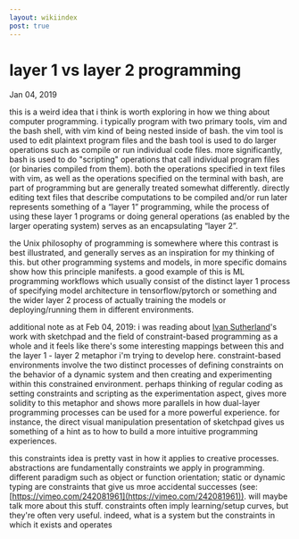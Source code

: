 ```yaml
---
layout: wikiindex
post: true
---
```

# layer 1 vs layer 2 programming

Jan 04, 2019

this is a weird idea that i think is worth exploring in how we thing about computer programming. i typically program with two primary tools, vim and the bash shell, with vim kind of being nested inside of bash. the vim tool is used to edit plaintext program files and the bash tool is used to do larger operations such as compile or run individual code files.  more significantly, bash is used to do "scripting" operations that call individual program files (or binaries compiled from them). both the operations specified in text files with vim, as well as the operations specified on the terminal with bash, are part of programming but are generally treated somewhat differently. directly editing text files that describe computations to be compiled and/or run later represents something of a “layer 1” programming, while the process of using these layer 1 programs or doing general operations (as enabled by the larger operating system) serves as an encapsulating “layer 2”.

the Unix philosophy of programming is somewhere where this contrast is best illustrated, and generally serves as an inspiration for my thinking of this. but other programming systems and models, in more specific domains show how this principle manifests. a good example of this is ML programming workflows which usually consist of the distinct layer 1 process of specifying model architecture in tensorflow/pytorch or something and the wider layer 2 process of actually training the models or deploying/running them in different environments. 

additional note as at Feb 04, 2019: i was reading about [Ivan Sutherland](https://en.wikipedia.org/wiki/Ivan_Sutherland)'s work with sketchpad and the field of constraint-based programming as a whole and it feels like there's some interesting mappings between this and the layer 1 - layer 2 metaphor i'm trying to develop here. constraint-based environments involve the two distinct processes of defining constraints on the behavior of a dynamic system and then creating and experimenting within this constrained environment. perhaps thinking of regular coding as setting constraints and scripting as the experimentation aspect, gives more solidity to this metaphor and shows more parallels in how dual-layer programming processes can be used for a more powerful experience. for instance, the direct visual manipulation presentation of sketchpad gives us something of a hint as to how to build a more intuitive programming experiences.

this constraints idea is pretty vast in how it applies to creative processes. abstractions are fundamentally constraints we apply in programming. different paradigm such as object or function orientation; static or dynamic typing are constraints that give us mroe accidental successes (see: [https://vimeo.com/242081961](https://vimeo.com/242081961)). will maybe talk more about this stuff. constraints often imply learning/setup curves, but they're often very useful. indeed, what is a system but the constraints in which it exists and operates
